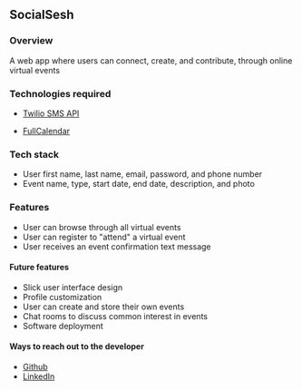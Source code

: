 ## SocialSesh

### Overview

A web app where users can connect, create, and contribute, through online virtual events

### Technologies required 

- [Twilio SMS API](https://www.twilio.com/docs/sms/api)

- [FullCalendar](https://fullcalendar.io)

### Tech stack

- User first name, last name, email, password, and phone number
- Event name, type, start date, end date, description, and photo

### Features

- User can browse through all virtual events
- User can register to "attend" a virtual event
- User receives an event confirmation text message

#### Future features

- Slick user interface design
- Profile customization
- User can create and store their own events
- Chat rooms to discuss common interest in events
- Software deployment

#### Ways to reach out to the developer

- [Github](https://github.com/senseofsteph)
- [LinkedIn](https://www.linkedin.com/in/senseofsteph/)

